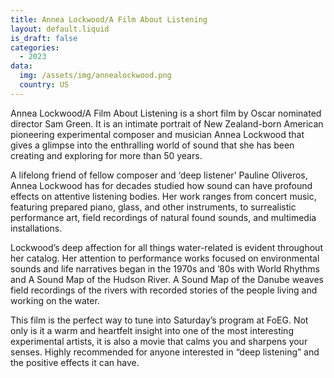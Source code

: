 ```yaml
---
title: Annea Lockwood/A Film About Listening
layout: default.liquid
is_draft: false
categories:
  - 2023
data:
  img: /assets/img/annealockwood.png
  country: US
---
```


<p>Annea Lockwood/A Film About Listening is a short film by Oscar nominated director Sam Green. It is an intimate portrait of New Zealand-born American pioneering experimental composer and musician Annea Lockwood that gives a glimpse into the enthralling world of sound that she has been creating and exploring for more than 50 years.</p>
<p>A lifelong friend of fellow composer and ‘deep listener’ Pauline Oliveros, Annea Lockwood has for decades studied how sound can have profound effects on attentive listening bodies. Her work ranges from concert music, featuring prepared piano, glass, and other instruments, to surrealistic performance art, field recordings of natural found sounds, and multimedia installations.</p>
<p>Lockwood’s deep affection for all things water-related is evident throughout her catalog. Her attention to performance works focused on environmental sounds and life narratives began in the 1970s and ’80s with World Rhythms and A Sound Map of the Hudson River. A Sound Map of the Danube weaves field recordings of the rivers with recorded stories of the people living and working on the water.</p>
<p>This film is the perfect way to tune into Saturday’s program at FoEG. Not only is it a warm and heartfelt insight into one of the most interesting experimental artists, it is also a movie that calms you and sharpens your senses. Highly recommended for anyone interested in “deep listening” and the positive effects it can have.</p>
